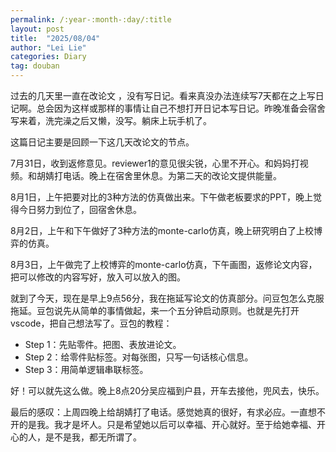 ```yaml
---
permalink: /:year-:month-:day/:title
layout: post
title:  "2025/08/04"
author: "Lei Lie"
categories: Diary
tag: douban
---
```


过去的几天里一直在改论文 ，没有写日记。看来真没办法连续写7天都在之上写日记啊。总会因为这样或那样的事情让自己不想打开日记本写日记。昨晚准备会宿舍写来着，洗完澡之后又懒，没写。躺床上玩手机了。

这篇日记主要是回顾一下这几天改论文的节点。

7月31日，收到返修意见。reviewer1的意见很尖锐，心里不开心。和妈妈打视频。和胡婧打电话。晚上在宿舍里休息。为第二天的改论文提供能量。

8月1日，上午把要对比的3种方法的仿真做出来。下午做老板要求的PPT，晚上觉得今日努力到位了，回宿舍休息。

8月2日，上午和下午做好了3种方法的monte-carlo仿真，晚上研究明白了上校博弈的仿真。

8月3日，上午做完了上校博弈的monte-carlo仿真，下午画图，返修论文内容，把可以修改的内容写好，放入可以放入的图。

就到了今天，现在是早上9点56分，我在拖延写论文的仿真部分。问豆包怎么克服拖延。豆包说先从简单的事情做起，来一个五分钟启动原则。也就是先打开vscode，把自己想法写了。豆包的教程：

- Step 1：先贴零件。把图、表放进论文。
- Step 2：给零件贴标签。对每张图，只写一句话核心信息。
- Step 3：用简单逻辑串联标签。

好！可以就先这么做。晚上8点20分吴应福到户县，开车去接他，兜风去，快乐。

最后的感叹：上周四晚上给胡婧打了电话。感觉她真的很好，有求必应。一直想不开的是我。我才是坏人。只是希望她以后可以幸福、开心就好。至于给她幸福、开心的人，是不是我，都无所谓了。
